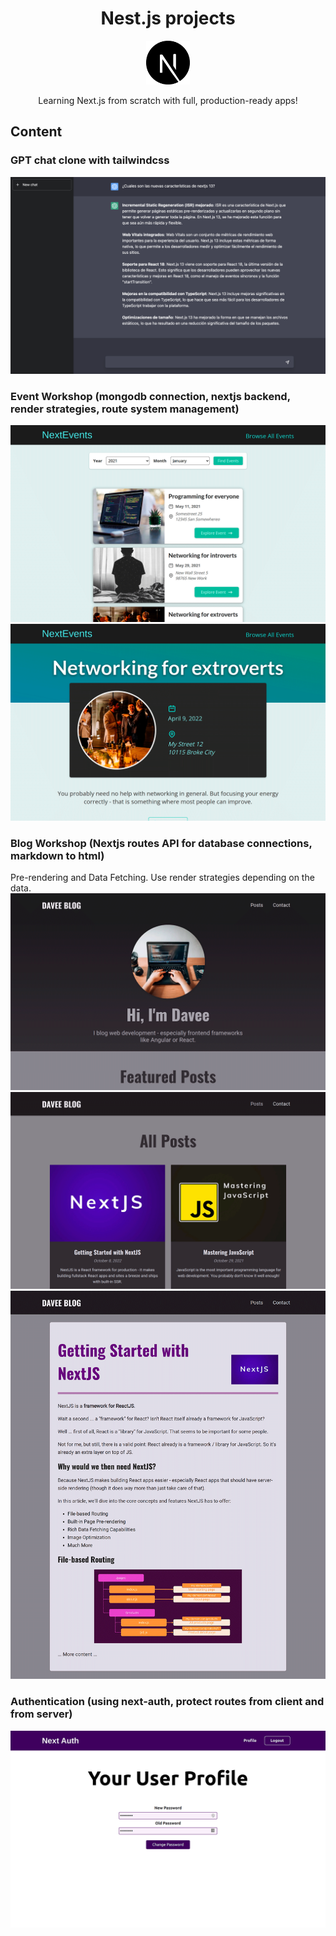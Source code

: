 <div align="center">
  <h1>Nest.js projects</h1>
  <img src="./.readme-static/next-js.svg" width="70" alt="Next.js logo" />
  <p>Learning Next.js from scratch with full, production-ready apps!</p>
</div>

## Content
### GPT chat clone with tailwindcss
![App screenshot](./.readme-static/chat-gpt-clone.png)

### Event Workshop (mongodb connection, nextjs backend, render strategies, route system management)
![App screenshot](./.readme-static/events.png)
![App screenshot](./.readme-static/events2.png)

### Blog Workshop (Nextjs routes API for database connections, markdown to html)
Pre-rendering and Data Fetching. Use render strategies depending on the data.
![App screenshot](./.readme-static/blog.png)
![App screenshot](./.readme-static/blog2.png)
![App screenshot](./.readme-static/blog3.png)

### Authentication (using next-auth, protect routes from client and from server)
![App screenshot](./.readme-static/auth.png)
